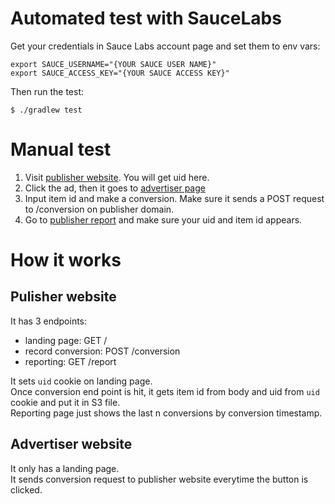 # Automated test with SauceLabs

Get your credentials in Sauce Labs account page and set them to env vars:
```
export SAUCE_USERNAME="{YOUR SAUCE USER NAME}"
export SAUCE_ACCESS_KEY="{YOUR SAUCE ACCESS KEY}"
```

Then run the test:

```
$ ./gradlew test
```

# Manual test
1. Visit [publisher website](https://1svkujd1fk.execute-api.us-east-2.amazonaws.com/). You will get uid here.
2. Click the ad, then it goes to [advertiser page](https://p64ya2x0wl.execute-api.us-east-2.amazonaws.com/)
3. Input item id and make a conversion. Make sure it sends a POST request to /conversion on publisher domain. 
4. Go to [publisher report](https://1svkujd1fk.execute-api.us-east-2.amazonaws.com/report) and make sure your uid and item id appears.

# How it works
## Pulisher website
It has 3 endpoints:
* landing page: GET /
* record conversion: POST /conversion
* reporting: GET /report

It sets `uid` cookie on landing page.   
Once conversion end point is hit, it gets item id from body and uid from `uid` cookie and put it in S3 file.  
Reporting page just shows the last n conversions by conversion timestamp.

## Advertiser website
It only has a landing page.  
It sends conversion request to publisher website everytime the button is clicked.
